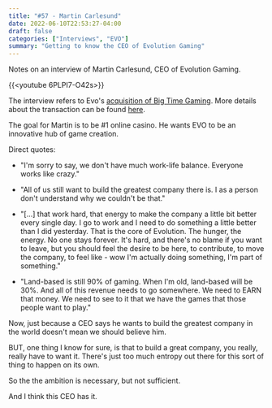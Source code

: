 ```yaml
---
title: "#57 - Martin Carlesund"
date: 2022-06-10T22:53:27-04:00
draft: false
categories: ["Interviews", "EVO"]
summary: "Getting to know the CEO of Evolution Gaming"
---
```


Notes on an interview of Martin Carlesund, CEO of Evolution Gaming.

{{<youtube 6PLPI7-O42s>}}

The interview refers to Evo's [acquisition of Big Time Gaming](https://www.gamblingnews.com/news/evolution-gaming-group-to-acquire-big-time-gaming-for-534m/). More details about the transaction can be found [here](https://news.cision.com/evolution/r/evolution-has-entered-into-an-agreement-to-acquire-leading-online-slot-machine-developer-big-time-ga,c3323287).

The goal for Martin is to be #1 online casino. He wants EVO to be an innovative hub of game creation.

Direct quotes: 

- "I'm sorry to say, we don't have much work-life balance. Everyone works like crazy."

- "All of us still want to build the greatest company there is. I as a person don't understand why we couldn't be that."

- "[...] that work hard, that energy to make the company a little bit better every single day. I go to work and I need to do something a little better than I did yesterday. That is the core of Evolution. The hunger, the energy. No one stays forever. It's hard, and there's no blame if you want to leave, but you should feel the desire to be here, to contribute, to move the company, to feel like - wow I'm actually doing something, I'm part of something."

- "Land-based is still 90% of gaming. When I'm old, land-based will be 30%. And all of this revenue needs to go somewhere. We need to EARN that money. We need to see to it that we have the games that those people want to play."

Now, just because a CEO says he wants to build the greatest company in the world doesn't mean we should believe him. 

BUT, one thing I know for sure, is that to build a great company, you really, really have to want it. There's just too much entropy out there for this sort of thing to happen on its own. 

So the the ambition is necessary, but not sufficient.

And I think this CEO has it. 


